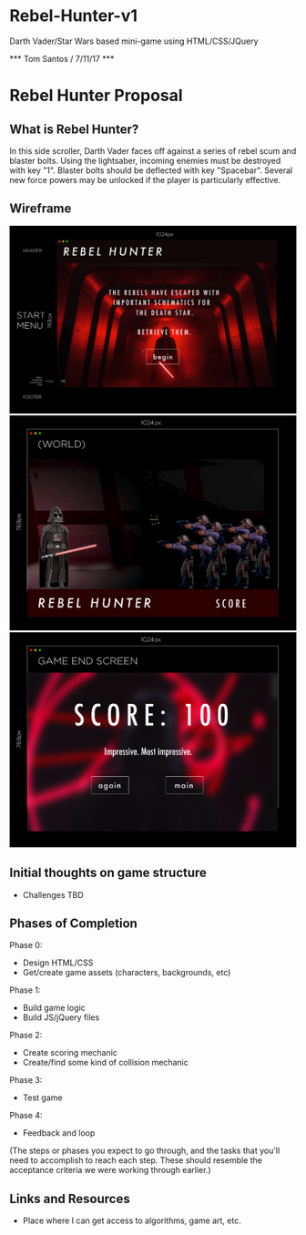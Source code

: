 # Rebel-Hunter-v1
Darth Vader/Star Wars based mini-game using HTML/CSS/JQuery

*** Tom Santos / 7/11/17 ***

# Rebel Hunter Proposal

## What is Rebel Hunter?

In this side scroller, Darth Vader faces off against a series of rebel scum and blaster bolts. Using the lightsaber, incoming enemies must be destroyed with key "1". Blaster bolts should be deflected with key "Spacebar". Several new force powers may be unlocked if the player is particularly effective. 

## Wireframe

![](./rebelhunterv1/rh1.png)
![](./rebelhunterv1/rh2.png)
![](./rebelhunterv1/rh3.png)

## Initial thoughts on game structure

- Challenges TBD

## Phases of Completion

Phase 0:
- Design HTML/CSS
- Get/create game assets (characters, backgrounds, etc)

Phase 1:
- Build game logic
- Build JS/jQuery files

Phase 2:
- Create scoring mechanic
- Create/find some kind of collision mechanic

Phase 3:
- Test game

Phase 4:
- Feedback and loop

(The steps or phases you expect to go through, and the tasks that you'll need to accomplish to reach each step. These should resemble the acceptance criteria we were working through earlier.)

## Links and Resources
- Place where I can get access to algorithms, game art, etc.

